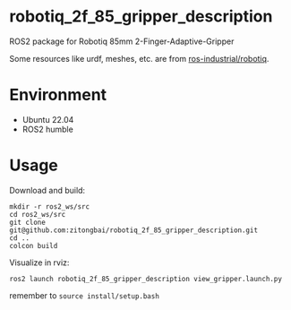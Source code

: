 # robotiq_2f_85_gripper_description
ROS2 package for Robotiq 85mm 2-Finger-Adaptive-Gripper

Some resources like urdf, meshes, etc. are from [ros-industrial/robotiq](https://github.com/ros-industrial/robotiq). 

# Environment

* Ubuntu 22.04
* ROS2 humble

# Usage

Download and build: 
```shell
mkdir -r ros2_ws/src
cd ros2_ws/src
git clone git@github.com:zitongbai/robotiq_2f_85_gripper_description.git
cd ..
colcon build
```
Visualize in rviz:
```shell
ros2 launch robotiq_2f_85_gripper_description view_gripper.launch.py
```

remember to `source install/setup.bash`

